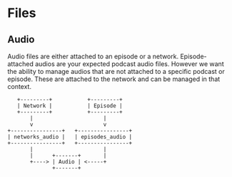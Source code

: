 # Files

## Audio

Audio files are either attached to an episode or a network. Episode-attached audios are your expected podcast audio files. However we want the ability to manage audios that are not attached to a specific podcast or episode. These are attached to the network and can be managed in that context.


       +---------+           +---------+
       | Network |           | Episode |
       +---------+           +---------+
           |                      |
           v                      v
    +----------------+   +----------------+
    | networks_audio |   | episodes_audio |
    +----------------+   +----------------+
           |                      |
           |      +-------+       |
           +----> | Audio | <-----+
                  +-------+












